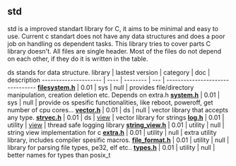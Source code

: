 ## std

std is a improved standart library for C, it aims to be minimal and easy to use.
Current c standart does not have any data structures and does a poor job on handling
os dependent tasks. This library tries to cover parts C library doesn't. All files
are single header. Most of the files do not depend on each other, if they do it is
written in the table.

ds stands for data structure.
library    | lastest version | category | doc | description
--------------------- | ---- | -------- | --- | --------------------------------
**[filesystem.h](filesystem.h)** | 0.01 | sys | null | provides file/directory manipulation, creation deletion etc. Depends on extra.h
**[system.h](system.h)** | 0.01 | sys | null | provide os spesific functionalities, like reboot, poweroff, get number of cpu cores...
**[vector.h](vector.h)** | 0.01 | ds | null | vector library that accepts any type.
**[strvec.h](strvec.h)** | 0.01 | ds | [view](https://github.com/xcatalyst/std/blob/master/docs/strvec/) | vector library for strings
**[log.h](log.h)** | 0.01 | utility | [view](https://github.com/xcatalyst/std/blob/master/docs/log/) | thread safe logging library
**[string_view.h](string_view.h)** | 0.01 | utility | null | string view implementation for c
**[extra.h](extra.h)** | 0.01 | utility | null | extra utility library, includes compiler spesific macros.
**[file_format.h](file_format.h)** | 0.01 | utility | null | library for parsing file types, pe32, elf etc..
**[types.h](types.h)** | 0.01 | utility | null | better names for types than posix_t
